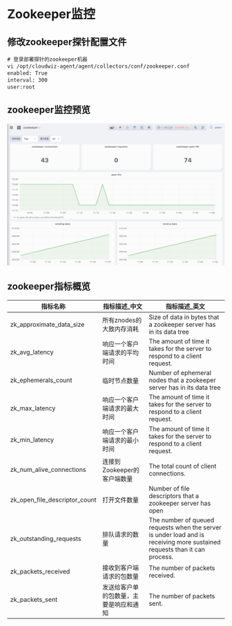 # Zookeeper监控

## 修改zookeeper探针配置文件

```
# 登录部署探针的zookeeper机器
vi /opt/cloudwiz-agent/agent/collectors/conf/zookeeper.conf
enabled: True
interval: 300
user:root
```

## zookeeper监控预览

![](/part4/images/zookeeper_01.png)

## zookeeper指标概览
指标名称	| 指标描述_中文	| 指标描述_英文
---|---|---
zk_approximate_data_size|	所有znodes的大致内存消耗|	Size of data in bytes that a zookeeper server has in its data tree
zk_avg_latency|	响应一个客户端请求的平均时间|	The amount of time it takes for the server to respond to a client request.
zk_ephemerals_count|	临时节点数量|	Number of ephemeral nodes that a zookeeper server has in its data tree
zk_max_latency|	响应一个客户端请求的最大时间|	The amount of time it takes for the server to respond to a client request.
zk_min_latency|	响应一个客户端请求的最小时间|	The amount of time it takes for the server to respond to a client request.
zk_num_alive_connections|	连接到Zookeeper的客户端数量|	The total count of client connections.
zk_open_file_descriptor_count|	打开文件数量|	Number of file descriptors that a zookeeper server has open
zk_outstanding_requests|	排队请求的数量|	The number of queued requests when the server is under load and is receiving more sustained requests than it can process.
zk_packets_received|	接收到客户端请求的包数量|	The number of packets received.
zk_packets_sent|	发送给客户单的包数量，主要是响应和通知|	The number of packets sent.









